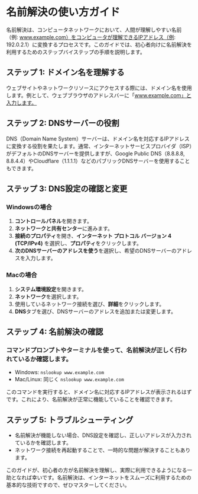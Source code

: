 # 名前解決の使い方ガイド

名前解決は、コンピュータネットワークにおいて、人間が理解しやすい名前（例: www.example.com）をコンピュータが理解できるIPアドレス（例: 192.0.2.1）に変換するプロセスです。このガイドでは、初心者向けに名前解決を利用するためのステップバイステップの手順を説明します。

## ステップ 1: ドメイン名を理解する
ウェブサイトやネットワークリソースにアクセスする際には、ドメイン名を使用します。例として、ウェブブラウザのアドレスバーに「www.example.com」と入力します。

## ステップ 2: DNSサーバーの役割
DNS（Domain Name System）サーバーは、ドメイン名を対応するIPアドレスに変換する役割を果たします。通常、インターネットサービスプロバイダ（ISP）がデフォルトのDNSサーバーを提供しますが、Google Public DNS（8.8.8.8, 8.8.4.4）やCloudflare（1.1.1.1）などのパブリックDNSサーバーを使用することもできます。

## ステップ 3: DNS設定の確認と変更
### Windowsの場合
1. **コントロールパネル**を開きます。
2. **ネットワークと共有センター**に進みます。
3. **接続のプロパティ**を開き、**インターネット プロトコル バージョン 4 (TCP/IPv4)** を選択し、**プロパティ**をクリックします。
4. **次のDNSサーバーのアドレスを使う**を選択し、希望のDNSサーバーのアドレスを入力します。

### Macの場合
1. **システム環境設定**を開きます。
2. **ネットワーク**を選択します。
3. 使用しているネットワーク接続を選び、**詳細**をクリックします。
4. **DNS**タブを選び、DNSサーバーのアドレスを追加または変更します。

## ステップ 4: 名前解決の確認
### コマンドプロンプトやターミナルを使って、名前解決が正しく行われているか確認します。
- Windows: `nslookup www.example.com`
- Mac/Linux: 同じく `nslookup www.example.com`

このコマンドを実行すると、ドメイン名に対応するIPアドレスが表示されるはずです。これにより、名前解決が正常に機能していることを確認できます。

## ステップ 5: トラブルシューティング
- 名前解決が機能しない場合、DNS設定を確認し、正しいアドレスが入力されているかを確認します。
- ネットワーク接続を再起動することで、一時的な問題が解決することもあります。

このガイドが、初心者の方が名前解決を理解し、実際に利用できるようになる一助となれば幸いです。名前解決は、インターネットをスムーズに利用するための基本的な技術ですので、ぜひマスターしてください。